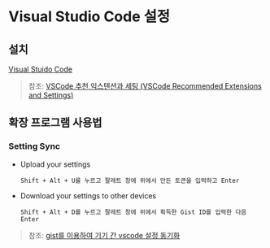 # Visual Studio Code 설정

## 설치

[Visual Stuido Code](https://code.visualstudio.com/)

> 참조: [VSCode 추천 익스텐션과 세팅 (VSCode Recommended Extensions and Settings)](https://www.vobour.com/vscode-%EC%B6%94%EC%B2%9C-%EC%9D%B5%EC%8A%A4%ED%85%90%EC%85%98%EA%B3%BC-%EC%84%B8%ED%8C%85-vscode-recommended-e)


## 확장 프로그램 사용법

### Setting Sync

* Upload your settings
	
	```
	Shift + Alt + U를 누르고 팔레트 창에 위에서 만든 토큰을 입력하고 Enter
	```
	
* Download your settings to other devices

	```
	Shift + Alt + D를 누르고 팔레트 창에 위에서 획득한 Gist ID를 입력한 다음 Enter
	```

> 참조: [gist를 이용하여 기기 간 vscode 설정 동기화](https://medium.com/@kyo504/gist%EB%A5%BC-%EC%9D%B4%EC%9A%A9%ED%95%98%EC%97%AC-%EA%B8%B0%EA%B8%B0-%EA%B0%84-vscode-%EC%84%A4%EC%A0%95-%EB%8F%99%EA%B8%B0%ED%99%94-c856082b7362)
